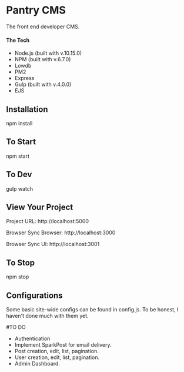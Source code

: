 # Pantry CMS

The front end developer CMS.

#### The Tech

- Node.js (built with v.10.15.0)
- NPM (built with v.6.7.0)
- Lowdb
- PM2
- Express
- Gulp (built with v.4.0.0)
- EJS

## Installation

npm install

## To Start

npm start

## To Dev

gulp watch

## View Your Project

Project URL:  http://localhost:5000

Browser Sync Browser:  http://localhost:3000

Browser Sync UI:  http://localhost:3001

## To Stop

npm stop

## Configurations

Some basic site-wide configs can be found in config.js.  To be honest, I haven't done much with them yet.

#TO DO

- Authentication
- Implement SparkPost for email delivery.
- Post creation, edit, list, pagination.
- User creation, edit, list, pagination.
- Admin Dashboard.